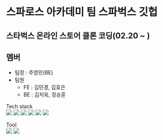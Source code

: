 # 스파로스 아카데미 팀 스파벅스 깃헙

## 스타벅스 온라인 스토어 클론 코딩(02.20 ~ )

## 멤버
* 팀장 : 주영민(BE)
* 팀원
  * FE : 김민경, 김효은
  * BE : 김지욱, 정승훈
  
Tech stack  
<img src="https://img.shields.io/badge/React-61DAFB?style=flat&logo=React&logoColor=white" />
<img src="https://img.shields.io/badge/HTML5-E34F26?style=flat&logo=HTML5&logoColor=white" />
<img src="https://img.shields.io/badge/JavaScript-F7DF1E?style=flat&logo=JavaScript&logoColor=white" />
<img src="https://img.shields.io/badge/Node.js-339933?style=flat&logo=Node.js&logoColor=white" />
<img src="https://img.shields.io/badge/Spring Boot-6DB33F?style=flat&logo=Spring Boot&logoColor=white" />
<img src="https://img.shields.io/badge/Java-007396?style=flat&logo=Java&logoColor=white" />

Tool  
<img src="https://img.shields.io/badge/IntelliJ IDEA-000000?style=flat&logo=IntelliJ IDEA&logoColor=white" />
<img src="https://img.shields.io/badge/Visual Studio Code-007ACC?style=flat&logo=Visual Studio Code&logoColor=white" />
